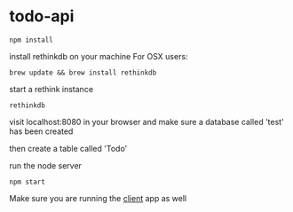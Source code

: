 # todo-api

`npm install`

install rethinkdb on your machine
For OSX users:

`brew update && brew install rethinkdb`

start a rethink instance

`rethinkdb`

visit localhost:8080 in your browser and make sure a database called 'test' has been created

then create a table called 'Todo'

run the node server

`npm start`


Make sure you are running the [client](https://github.com/cjessett/todo-client) app as well
